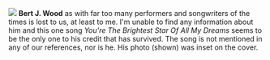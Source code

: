 ![](/images/bertwood.jpg)
**Bert J. Wood** as with far too many performers and songwriters of the times is lost to us, at least to me. I'm unable to find any information about him and this one song *You're The Brightest Star Of All My Dreams* seems to be the only one to his credit that has survived. The song is not mentioned in any of our references, nor is he. His photo (shown) was inset on the cover.

 